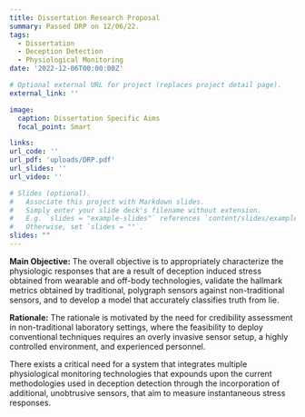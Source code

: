 ```yaml
---
title: Dissertation Research Proposal
summary: Passed DRP on 12/06/22. 
tags:
  - Dissertation
  - Deception Detection
  - Physiological Monitoring
date: '2022-12-06T00:00:00Z'

# Optional external URL for project (replaces project detail page).
external_link: ''

image:
  caption: Dissertation Specific Aims
  focal_point: Smart

links:
url_code: ''
url_pdf: 'uploads/DRP.pdf'
url_slides: ''
url_video: ''

# Slides (optional).
#   Associate this project with Markdown slides.
#   Simply enter your slide deck's filename without extension.
#   E.g. `slides = "example-slides"` references `content/slides/example-slides.md`.
#   Otherwise, set `slides = ""`.
slides: ""
---
```



**Main Objective:** The overall objective is to appropriately characterize the physiologic responses that are a result of deception induced stress obtained from wearable and off-body technologies, validate the hallmark metrics obtained by traditional, polygraph sensors against non-traditional sensors, and to develop a model that accurately classifies truth from lie.

**Rationale:** The rationale is motivated by the need for credibility assessment in non-traditional laboratory settings, where the feasibility to deploy conventional techniques requires an overly invasive sensor setup, a highly controlled environment, and experienced personnel.

There exists a critical need for a system that integrates multiple physiological monitoring technologies that expounds upon the current methodologies used in deception detection through the incorporation of additional, unobtrusive sensors, that aim to measure instantaneous stress responses.
